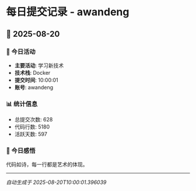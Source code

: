 # 每日提交记录 - awandeng

## 📅 2025-08-20

### 🎯 今日活动
- **主要活动**: 学习新技术
- **技术栈**: Docker
- **提交时间**: 10:00:01
- **账号**: awandeng

### 📊 统计信息
- 总提交次数: 628
- 代码行数: 5180
- 活跃天数: 597

### 💭 今日感悟
代码如诗，每一行都是艺术的体现。

---
*自动生成于 2025-08-20T10:00:01.396039*

